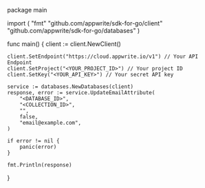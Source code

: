 package main

import (
    "fmt"
    "github.com/appwrite/sdk-for-go/client"
    "github.com/appwrite/sdk-for-go/databases"
)

func main() {
    client := client.NewClient()

    client.SetEndpoint("https://cloud.appwrite.io/v1") // Your API Endpoint
    client.SetProject("<YOUR_PROJECT_ID>") // Your project ID
    client.SetKey("<YOUR_API_KEY>") // Your secret API key

    service := databases.NewDatabases(client)
    response, error := service.UpdateEmailAttribute(
        "<DATABASE_ID>",
        "<COLLECTION_ID>",
        "",
        false,
        "email@example.com",
    )

    if error != nil {
        panic(error)
    }

    fmt.Println(response)
}
